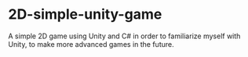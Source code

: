 # 2D-simple-unity-game
A simple 2D game using Unity and C# in order to familiarize myself with Unity, to make more advanced games in the future.
